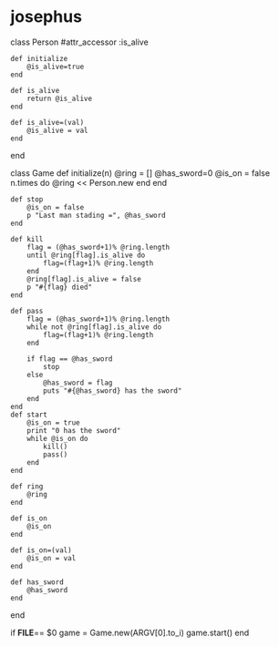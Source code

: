 # josephus

class Person
	#attr_accessor :is_alive

	def initialize
		@is_alive=true
	end

	def is_alive
		return @is_alive
	end

	def is_alive=(val)
		@is_alive = val
	end
end

class Game
	def initialize(n)
		@ring = []
		@has_sword=0
		@is_on = false
		n.times do
		    @ring << Person.new
		end
	end
	
	def stop
        @is_on = false
        p "Last man stading =", @has_sword
    end

	def kill
		flag = (@has_sword+1)% @ring.length
        until @ring[flag].is_alive do
        	flag=(flag+1)% @ring.length 
        end
        @ring[flag].is_alive = false
        p "#{flag} died"
    end

    def pass
    	flag = (@has_sword+1)% @ring.length
    	while not @ring[flag].is_alive do
        	flag=(flag+1)% @ring.length 
        end

        if flag == @has_sword
            stop
        else
            @has_sword = flag
            puts "#{@has_sword} has the sword"
        end
    end
    def start
    	@is_on = true
        print "0 has the sword"
        while @is_on do
            kill()
            pass()
        end
    end

    def ring
    	@ring
    end

    def is_on
    	@is_on
    end

    def is_on=(val)
    	@is_on = val
	end

    def has_sword
    	@has_sword
    end
  
end

if __FILE__== $0
	game = Game.new(ARGV[0].to_i)
	game.start()
end
